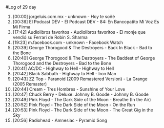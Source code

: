 #Log of 29 day

1. [00:00] jorgeluis.com.mx - unknown - Hoy te soñé
1. [00:36] El Podcast DEV - El Podcast DEV - 84: En Bancopatito Mi Voz Es Mi Firma
1. [17:42] Audiolibros favoritos - Audiolibros favoritos - El monje que vendió su Ferrari de Robin S. Sharma
1. [19:23] m.facebook.com - unknown - Facebook Watch
1. [20:39] George Thorogood & The Destroyers - Back In Black - Bad to the Bone
1. [20:40] George Thorogood & The Destroyers - The Baddest of George Thorogood and the Destroyers - Bad to the Bone
1. [20:41] AC/DC - Highway to Hell - Highway to Hell
1. [20:42] Black Sabbath - Highway to Hell - Iron Man
1. [20:43] ZZ Top - Paranoid (2009 Remastered Version) - La Grange (2005 Remaster)
1. [20:44] Cream - Tres Hombres - Sunshine of Your Love
1. [20:47] Chuck Berry - Deluxe: Johnny B. Goode - Johnny B. Goode
1. [20:49] Pink Floyd - The Dark Side of the Moon - Breathe (In the Air)
1. [20:52] Pink Floyd - The Dark Side of the Moon - On the Run
1. [20:53] Pink Floyd - The Dark Side of the Moon - The Great Gig in the Sky
1. [20:56] Radiohead - Amnesiac - Pyramid Song
